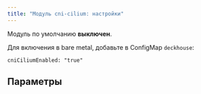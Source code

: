 ```yaml
---
title: "Модуль cni-cilium: настройки"
---
```


Модуль по умолчанию **выключен**.

Для включения в bare metal, добавьте в ConfigMap `deckhouse`:

```
cniCiliumEnabled: "true"
```

## Параметры

<!-- SCHEMA -->

